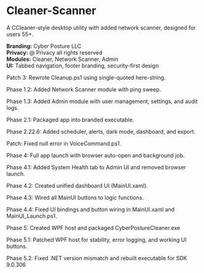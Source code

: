 # Cleaner-Scanner

A CCleaner-style desktop utility with added network scanner, designed for users 55+.

**Branding:** Cyber Posture LLC  
**Privacy:** @ Privacy all rights reserved  
**Modules:** Cleaner, Network Scanner, Admin  
**UI:** Tabbed navigation, footer branding, security-first design  

Patch 3: Rewrote Cleanup.ps1 using single-quoted here-string.

Phase 1.2: Added Network Scanner module with ping sweep.

Phase 1.3: Added Admin module with user management, settings, and audit logs.

Phase 2.1: Packaged app into branded executable.

Phase 2.22.6: Added scheduler, alerts, dark mode, dashboard, and export.

Patch: Fixed null error in VoiceCommand.ps1.

Phase 4: Full app launch with browser auto-open and background job.

Phase 4.1: Added System Health tab to Admin UI and removed browser launch.

Phase 4.2: Created unified dashboard UI (MainUI.xaml).

Phase 4.3: Wired all MainUI buttons to logic functions.

Phase 4.4: Fixed UI bindings and button wiring in MainUI.xaml and MainUI_Launch.ps1.

Phase 5: Created WPF host and packaged CyberPostureCleaner.exe

Phase 5.1: Patched WPF host for stability, error logging, and working UI buttons.

Phase 5.2: Fixed .NET version mismatch and rebuilt executable for SDK 9.0.306
